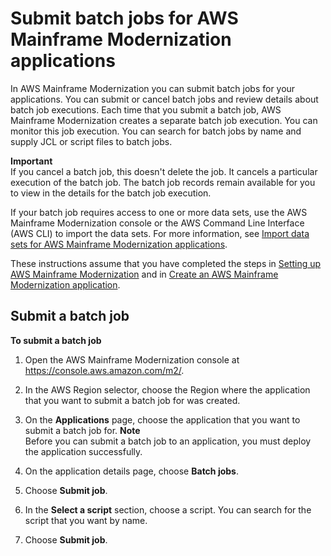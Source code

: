 # Submit batch jobs for AWS Mainframe Modernization applications<a name="applications-m2-batch-job"></a>

In AWS Mainframe Modernization you can submit batch jobs for your applications\. You can submit or cancel batch jobs and review details about batch job executions\. Each time that you submit a batch job, AWS Mainframe Modernization creates a separate batch job execution\. You can monitor this job execution\. You can search for batch jobs by name and supply JCL or script files to batch jobs\.

**Important**  
If you cancel a batch job, this doesn't delete the job\. It cancels a particular execution of the batch job\. The batch job records remain available for you to view in the details for the batch job execution\.

If your batch job requires access to one or more data sets, use the AWS Mainframe Modernization console or the AWS Command Line Interface \(AWS CLI\) to import the data sets\. For more information, see [Import data sets for AWS Mainframe Modernization applications](applications-m2-dataset.md)\.

These instructions assume that you have completed the steps in [Setting up AWS Mainframe Modernization](setting-up.md) and in [Create an AWS Mainframe Modernization application](applications-m2-create.md)\.

## Submit a batch job<a name="applications-m2-batch-job-submit.console"></a>

**To submit a batch job**

1. Open the AWS Mainframe Modernization console at [https://console\.aws\.amazon\.com/m2/](https://console.aws.amazon.com/m2/)\.

1. In the AWS Region selector, choose the Region where the application that you want to submit a batch job for was created\.

1. On the **Applications** page, choose the application that you want to submit a batch job for\.
**Note**  
Before you can submit a batch job to an application, you must deploy the application successfully\.

1. On the application details page, choose **Batch jobs**\.

1. Choose **Submit job**\.

1. In the **Select a script** section, choose a script\. You can search for the script that you want by name\.

1. Choose **Submit job**\.